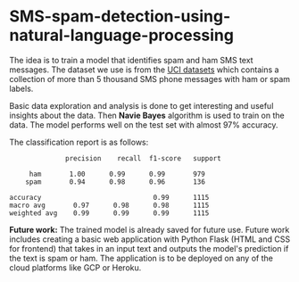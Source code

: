 # SMS-spam-detection-using-natural-language-processing
The idea is to train a model that identifies spam and ham SMS text messages. The dataset we use is from the [UCI datasets](https://archive.ics.uci.edu/ml/datasets/SMS+Spam+Collection) which contains a collection of more than 5 thousand SMS phone messages with ham or spam labels.

Basic data exploration and analysis is done to get interesting and useful insights about the data. Then **Navie Bayes** algorithm is used to train on the data. The model performs well on the test set with almost 97% accuracy. 

The classification report is as follows:

                  precision    recall  f1-score   support
         
         ham       1.00      0.99      0.99       979
        spam       0.94      0.98      0.96       136

    accuracy                            0.99      1115
    macro avg       0.97      0.98      0.98      1115
    weighted avg    0.99      0.99      0.99      1115


**Future work:** The trained model is already saved for future use. Future work includes creating a basic web application with Python Flask (HTML and CSS for frontend) that takes in an input text and outputs the model's prediction if the text is spam or ham. The application is to be deployed on any of the cloud platforms like GCP or Heroku. 
